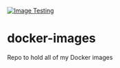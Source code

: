 [![Image Testing](https://github.com/mtharpe/docker-images/actions/workflows/docker-image.yml/badge.svg)](https://github.com/mtharpe/docker-images/actions/workflows/docker-image.yml)

# docker-images
Repo to hold all of my Docker images
